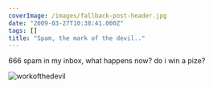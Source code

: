 ```yaml
---
coverImage: /images/fallback-post-header.jpg
date: "2009-03-27T10:38:41.000Z"
tags: []
title: "Spam, the mark of the devil.."
---
```


666 spam in my inbox, what happens now? do i win a pize?

![workofthedevil](/wp-content/uploads/2009/03/workofthedevil.png "workofthedevil")
